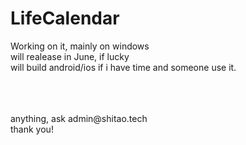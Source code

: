 # LifeCalendar
Working on it, mainly on windows<br>
will realease in June, if lucky<br>
will build android/ios if i have time and someone use it. <br>

<br>
<br>
<br>
anything, ask admin@shitao.tech<br>
thank you!<br>